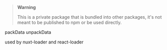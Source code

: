 > **Warning**
>
> This is a private package that is bundled into other packages, it's not meant to be published to npm or be used directly.

packData
unpackData

used by nuxt-loader and react-loader
